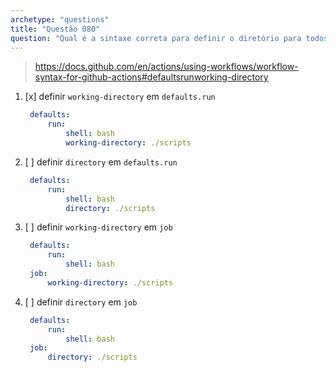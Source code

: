 ```yaml
---
archetype: "questions"
title: "Questão 080"
question: "Qual é a sintaxe correta para definir o diretório para todos os comandos `run` em um workflow?"
---
```


> https://docs.github.com/en/actions/using-workflows/workflow-syntax-for-github-actions#defaultsrunworking-directory

1. [x] definir `working-directory` em `defaults.run`
   ```yaml
    defaults:
        run:
            shell: bash
            working-directory: ./scripts
   ```
1. [ ] definir `directory` em `defaults.run`
   ```yaml
    defaults:
        run:
            shell: bash
            directory: ./scripts
   ```
1. [ ] definir `working-directory` em `job`
   ```yaml
    defaults:
        run:
            shell: bash
    job:
        working-directory: ./scripts
   ```
1. [ ] definir `directory` em `job`
   ```yaml
    defaults:
        run:
            shell: bash
    job:
        directory: ./scripts
   ```
